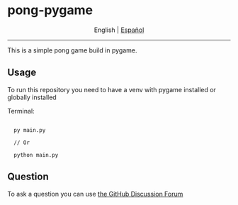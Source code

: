 # pong-pygame
<p align="center">
  <span>English</span> |
  <a href="https://github.com/alvarotrigo/fullPage.js/tree/master/lang/spanish#fullpagejs">Español</a>
</p>

---

This is a simple pong game build in pygame.

## Usage

To run this repository you need to have a venv with pygame installed or globally installed

Terminal:

```shell

  py main.py

  // Or 

  python main.py

```
## Question

To ask a question you can use [the GitHub Discussion Forum](https://github.com/Fonsii/pong-pygame/discussions)